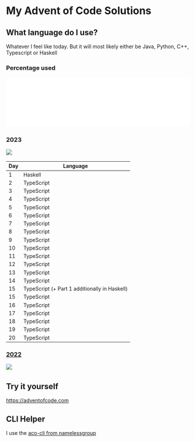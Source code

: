# My Advent of Code Solutions



## What language do I use?
Whatever I feel like today. But it will most likely either be Java, Python, C++, Typescript or Haskell
### Percentage used
![Metrics](/visuals/github-metrics.svg)

<h3>2023</h3>

![](https://img.shields.io/badge/stars%20⭐-39-yellow)

|Day|Language|
|--|--|
|1|Haskell|
|2|TypeScript|
|3|TypeScript|
|4|TypeScript|
|5|TypeScript|
|6|TypeScript|
|7|TypeScript|
|8|TypeScript|
|9|TypeScript|
|10|TypeScript|
|11|TypeScript|
|12|TypeScript|
|13|TypeScript|
|14|TypeScript|
|15|TypeScript (+ Part 1 additionally in Haskell)|
|15|TypeScript|
|16|TypeScript|
|17|TypeScript|
|18|TypeScript|
|19|TypeScript|
|20|TypeScript|

<h3><a href="2022/README.md">2022</a></h3>

![](https://img.shields.io/badge/stars%20⭐-36-yellow)

## Try it yourself
https://adventofcode.com

## CLI Helper
I use the [aco-cli from namelessgroup](https://github.com/NamelessGroup/AdventOfCode-CLI)
